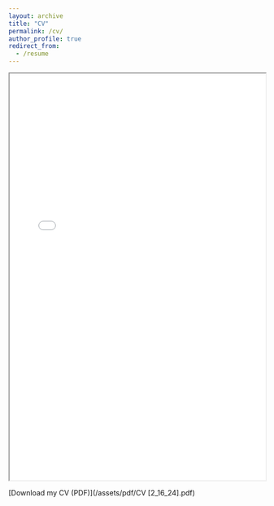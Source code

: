 ```yaml
---
layout: archive
title: "CV"
permalink: /cv/
author_profile: true
redirect_from:
  - /resume
---
```


<iframe src="/assets/pdf/CV [2_16_24].pdf" width="100%" height="800px"></iframe>

[Download my CV (PDF)](/assets/pdf/CV [2_16_24].pdf)
